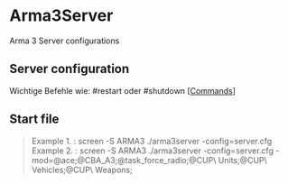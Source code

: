 # Arma3Server
Arma 3 Server configurations

## Server configuration
Wichtige Befehle wie: #restart oder #shutdown
[[Commands](https://community.bistudio.com/wiki/Multiplayer_Server_Commands)]

## Start file
>Example 1. : screen -S ARMA3 ./arma3server -config=server.cfg   
>Example 2. : screen -S ARMA3 ./arma3server -config=server.cfg  -mod=@ace\;@CBA_A3\;@task_force_radio\;@CUP\ Units\;@CUP\ Vehicles\;@CUP\ Weapons\;

